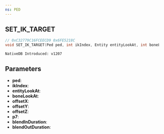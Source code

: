 ```yaml
---
ns: PED
---
```

## SET_IK_TARGET

```c
// 0xC32779C16FCEECD9 0x6FE5218C
void SET_IK_TARGET(Ped ped, int ikIndex, Entity entityLookAt, int boneLookAt, float offsetX, float offsetY, float offsetZ, Any p7, int blendInDuration, int blendOutDuration);
```

```
NativeDB Introduced: v1207
```

## Parameters
* **ped**:
* **ikIndex**:
* **entityLookAt**:
* **boneLookAt**:
* **offsetX**:
* **offsetY**:
* **offsetZ**:
* **p7**:
* **blendInDuration**:
* **blendOutDuration**:
